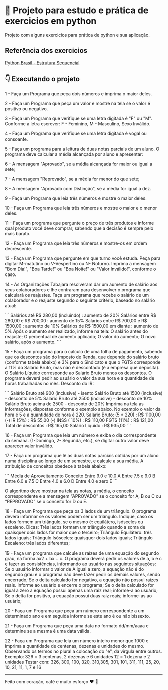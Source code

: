 # 📕 Projeto para estudo e prática de exercicios em python

Projeto com alguns exercicios para prática de python e sua aplicação.

## Referência dos exercicios

[Python Brasil - Estrutura Sequencial](https://wiki.python.org.br/EstruturaSequencial)

## :point_down: Executando o projeto

<p>1 - Faça um Programa que peça dois números e imprima o maior deles.</p>
<p>2 - Faça um Programa que peça um valor e mostre na tela se o valor é positivo ou negativo.</p>
<p>3 - Faça um Programa que verifique se uma letra digitada é "F" ou "M". Conforme a letra escrever: F - Feminino, M - Masculino, Sexo Inválido.</p>
<p>4 - Faça um Programa que verifique se uma letra digitada é vogal ou consoante.</p>
<p>5 - Faça um programa para a leitura de duas notas parciais de um aluno. O programa deve calcular a média alcançada por aluno e apresentar:</p>
<p>6 - A mensagem "Aprovado", se a média alcançada for maior ou igual a sete;</p>
<p>7 - A mensagem "Reprovado", se a média for menor do que sete;</p>
<p>8 - A mensagem "Aprovado com Distinção", se a média for igual a dez.</p>
<p>9 - Faça um Programa que leia três números e mostre o maior deles.</p>
<p>10 - Faça um Programa que leia três números e mostre o maior e o menor deles.</p>
<p>11 - Faça um programa que pergunte o preço de três produtos e informe qual produto você deve comprar, sabendo que a decisão é sempre pelo mais barato.</p>
<p>12 - Faça um Programa que leia três números e mostre-os em ordem decrescente.</p>
<p>13 - Faça um Programa que pergunte em que turno você estuda. Peça para digitar M-matutino ou V-Vespertino ou N- Noturno. Imprima a mensagem "Bom Dia!", "Boa Tarde!" ou "Boa Noite!" ou "Valor Inválido!", conforme o caso.
<p>14 - As Organizações Tabajara resolveram dar um aumento de salário aos seus colaboradores e lhe contraram para desenvolver o programa que calculará os reajustes.
Faça um programa que recebe o salário de um colaborador e o reajuste segundo o seguinte critério, baseado no salário atual:
</p>
```
Salários até R$ 280,00 (incluindo) : aumento de 20%
Salários entre R$ 280,00 e R$ 700,00 : aumento de 15%
Salários entre R$ 700,00 e R$ 1500,00 : aumento de 10%
Salários de R$ 1500,00 em diante : aumento de 5% Após o aumento ser realizado, informe na tela:
O salário antes do reajuste;
O percentual de aumento aplicado;
O valor do aumento;
O novo salário, após o aumento.
```
<p>15 - Faça um programa para o cálculo de uma folha de pagamento, sabendo que os descontos são do Imposto de Renda, que depende do salário bruto (conforme tabela abaixo) e 3% para o Sindicato e que o FGTS corresponde a 11% do Salário Bruto, mas não é descontado (é a empresa que deposita). O Salário Líquido corresponde ao Salário Bruto menos os descontos. O programa deverá pedir ao usuário o valor da sua hora e a quantidade de horas trabalhadas no mês.
Desconto do IR:</p>
```
Salário Bruto até 900 (inclusive) - isento
Salário Bruto até 1500 (inclusive) - desconto de 5%
Salário Bruto até 2500 (inclusive) - desconto de 10%
Salário Bruto acima de 2500 - desconto de 20% Imprima na tela as informações, dispostas conforme o exemplo abaixo. 
No exemplo o valor da hora é 5 e a quantidade de hora é 220.
        Salário Bruto: (5 * 220)        : R$ 1100,00
        (-) IR (5%)                     : R$   55,00  
        (-) INSS ( 10%)                 : R$  110,00
        FGTS (11%)                      : R$  121,00
        Total de descontos              : R$  165,00
        Salário Liquido                 : R$  935,00
```
<p>16 - Faça um Programa que leia um número e exiba o dia correspondente da semana. (1-Domingo, 2- Segunda, etc.), se digitar outro valor deve aparecer valor inválido.</p>
<p>17 - Faça um programa que lê as duas notas parciais obtidas por um aluno numa disciplina ao longo de um semestre, e calcule a sua média. A atribuição de conceitos obedece à tabela abaixo:</p>
```
  Média de Aproveitamento  Conceito
  Entre 9.0 e 10.0        A
  Entre 7.5 e 9.0         B
  Entre 6.0 e 7.5         C
  Entre 4.0 e 6.0         D
  Entre 4.0 e zero        E
```
<p>O algoritmo deve mostrar na tela as notas, a média, o conceito correspondente e a mensagem “APROVADO” se o conceito for A, B ou C ou “REPROVADO” se o conceito for D ou E.</p>
<p>18 - Faça um Programa que peça os 3 lados de um triângulo. O programa deverá informar se os valores podem ser um triângulo. Indique, caso os lados formem um triângulo, se o mesmo é: equilátero, isósceles ou escaleno.
Dicas:
Três lados formam um triângulo quando a soma de quaisquer dois lados for maior que o terceiro;
Triângulo Equilátero: três lados iguais;
Triângulo Isósceles: quaisquer dois lados iguais;
Triângulo Escaleno: três lados diferentes;</p>
<p>19 - Faça um programa que calcule as raízes de uma equação do segundo grau, na forma ax2 + bx + c. O programa deverá pedir os valores de a, b e c e fazer as consistências, informando ao usuário nas seguintes situações:
Se o usuário informar o valor de A igual a zero, a equação não é do segundo grau e o programa não deve fazer pedir os demais valores, sendo encerrado;
Se o delta calculado for negativo, a equação não possui raizes reais. Informe ao usuário e encerre o programa;
Se o delta calculado for igual a zero a equação possui apenas uma raiz real; informe-a ao usuário;
Se o delta for positivo, a equação possui duas raiz reais; informe-as ao usuário;</p>
<p>20 - Faça um Programa que peça um número correspondente a um determinado ano e em seguida informe se este ano é ou não bissexto.</p>
<p>21 - Faça um Programa que peça uma data no formato dd/mm/aaaa e determine se a mesma é uma data válida.</p>
<p>22 - Faça um Programa que leia um número inteiro menor que 1000 e imprima a quantidade de centenas, dezenas e unidades do mesmo.
Observando os termos no plural a colocação do "e", da vírgula entre outros. Exemplo:
326 = 3 centenas, 2 dezenas e 6 unidades
12 = 1 dezena e 2 unidades Testar com: 326, 300, 100, 320, 310,305, 301, 101, 311, 111, 25, 20, 10, 21, 11, 1, 7 e 16
</p>

---
Feito com coração, café e muito esforço :heart: :rocket: